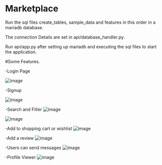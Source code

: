 # Marketplace
Run the sql files create_tables, sample_data and features in this order in a mariadb database.

The connection Details are set in api/database_handler.py.

Run api/app.py after setting up mariadb and executing the sql files to start the application.


#Some Features.

-Login Page

![image](https://github.com/user-attachments/assets/940c664e-e155-4ab1-ab42-7f2d084a4c20)

-Signup

![image](https://github.com/user-attachments/assets/40b4c170-40ca-496c-b79c-733b7c71e65f)

-Search and Filter
![image](https://github.com/user-attachments/assets/908e96f9-7156-4e55-98e0-a8542e4459e3)

![image](https://github.com/user-attachments/assets/42468d18-8b1e-4188-8775-ffc2722aeed4)

-Add to shopping cart or wishlist
![image](https://github.com/user-attachments/assets/d5ce9468-7d26-4f8e-b235-1fb122714b6f)

-Add a review
![image](https://github.com/user-attachments/assets/1be443c3-57a2-467c-8a06-2018ce7d5f8e)

-Users can send messages
![image](https://github.com/user-attachments/assets/3120c0fc-c22c-4156-b06a-5f58692567fd)

-Profile Viewer
![image](https://github.com/user-attachments/assets/5e78548f-2c3e-4dfe-86ad-eb1aee20fc31)
